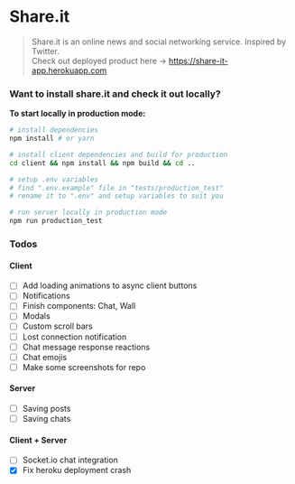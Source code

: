 # Share.it
> Share.it is an online news and social networking service. Inspired by Twitter.  
> Check out deployed product here -> https://share-it-app.herokuapp.com

### Want to install share.it and check it out locally?  
**To start locally in production mode:**

``` bash
# install dependencies
npm install # or yarn

# install client dependencies and build for production
cd client && npm install && npm build && cd ..

# setup .env variables
# find ".env.example" file in "tests/production_test"
# rename it to ".env" and setup variables to suit you

# run server locally in production mode
npm run production_test
```

### Todos
#### Client
- [ ] Add loading animations to async client buttons
- [ ] Notifications
- [ ] Finish components: Chat, Wall
- [ ] Modals
- [ ] Custom scroll bars
- [ ] Lost connection notification
- [ ] Chat message response reactions
- [ ] Chat emojis
- [ ] Make some screenshots for repo
#### Server
- [ ] Saving posts
- [ ] Saving chats
#### Client + Server
- [ ] Socket.io chat integration
- [x] Fix heroku deployment crash
